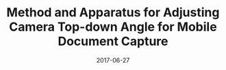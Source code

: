 ---
title: "Method and Apparatus for Adjusting Camera Top-down Angle for Mobile Document Capture"
date: 2017-06-27
type: patent
authors:
  - Jeongmin Oh
  - Woohyeok Choi
  - Uichin Lee
publisher: "U.S Patent, 9692977"
abbrev:
volume:
issue:
pages:
doi:
url: 
---